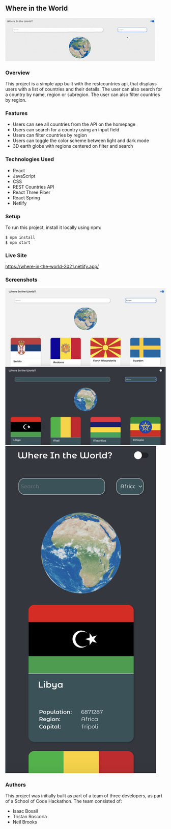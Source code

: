 ## Where in the World 

![](https://github.com/Isaacboxall1/Country_Info_Api/blob/main/public/earth.gif)

### Overview

This project is a simple app built with the restcountries api, that displays users with a list of countries and their details. The user can also search for a country by name, region or subregion. The user can also filter countries by region. 

### Features

- Users can see all countries from the API on the homepage
- Users can search for a country using an input field
- Users can filter countries by region
- Users can toggle the color scheme between light and dark mode
- 3D earth globe with regions centered on filter and search


### Technologies Used

- React
- JavaScript
- CSS
- REST Countries API
- React Three Fiber
- React Spring
- Netlify

### Setup

To run this project, install it locally using npm:

```
$ npm install
$ npm start
```

### Live Site

https://where-in-the-world-2021.netlify.app/

### Screenshots

![](https://github.com/Isaacboxall1/Country_Info_Api/blob/main/public/lightmode.png)
![](https://github.com/Isaacboxall1/Country_Info_Api/blob/main/public/darkmode.png)
![](https://github.com/Isaacboxall1/Country_Info_Api/blob/main/public/mobile.png)

### Authors

This project was initially built as part of a team of three developers, as part of a School of Code Hackathon. The team consisted of:

- Isaac Boxall 
- Tristan Roscorla
- Neil Brooks